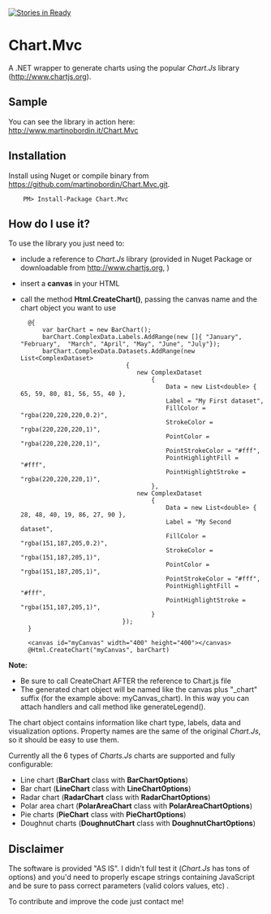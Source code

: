 [![Stories in Ready](https://badge.waffle.io/martinobordin/Chart.Mvc.svg?label=ready&title=Ready)](http://waffle.io/martinobordin/Chart.Mvc)

# Chart.Mvc
A .NET wrapper to generate charts using the popular _Chart.Js_ library (http://www.chartjs.org).

## Sample
You can see the library in action here: http://www.martinobordin.it/Chart.Mvc

## Installation
Install using Nuget or compile binary from https://github.com/martinobordin/Chart.Mvc.git.

        PM> Install-Package Chart.Mvc

## How do I use it?
To use the library you just need to:
* include a reference to _Chart.Js_ library (provided in Nuget Package or downloadable from http://www.chartjs.org, )
* insert a **canvas** in your HTML 
* call the method **Html.CreateChart()**, passing the canvas name and the chart object you want to use

        @{
            var barChart = new BarChart();
            barChart.ComplexData.Labels.AddRange(new []{ "January", "February",  "March", "April", "May", "June", "July"});
            barChart.ComplexData.Datasets.AddRange(new List<ComplexDataset>
                                   { 
                                      new ComplexDataset
                                          {
                                              Data = new List<double> { 65, 59, 80, 81, 56, 55, 40 },
                                              Label = "My First dataset",
                                              FillColor = "rgba(220,220,220,0.2)",
                                              StrokeColor = "rgba(220,220,220,1)",
                                              PointColor = "rgba(220,220,220,1)",
                                              PointStrokeColor = "#fff",
                                              PointHighlightFill = "#fff",
                                              PointHighlightStroke = "rgba(220,220,220,1)",
                                          }, 
                                      new ComplexDataset
                                          {
                                              Data = new List<double> { 28, 48, 40, 19, 86, 27, 90 },
                                              Label = "My Second dataset",
                                              FillColor = "rgba(151,187,205,0.2)",
                                              StrokeColor = "rgba(151,187,205,1)",
                                              PointColor = "rgba(151,187,205,1)",
                                              PointStrokeColor = "#fff",
                                              PointHighlightFill = "#fff",
                                              PointHighlightStroke = "rgba(151,187,205,1)",
                                          }
                                  });
        }
        
        <canvas id="myCanvas" width="400" height="400"></canvas>
        @Html.CreateChart("myCanvas", barChart)

**Note:** 
* Be sure to call CreateChart AFTER the reference to Chart.js file
* The generated chart object will be named like the canvas plus "_chart" suffix (for the example above: myCanvas_chart). In this way you can attach handlers and call method like generateLegend().

The chart object contains information like chart type, labels, data and visualization options.
Property names are the same of the original _Chart.Js_, so it should be easy to use them.

Currently all the 6 types of _Charts.Js_ charts are supported and fully configurable:
* Line chart (**BarChart** class with **BarChartOptions**)
* Bar chart (**LineChart** class with **LineChartOptions**)
* Radar chart (**RadarChart** class with **RadarChartOptions**)
* Polar area chart (**PolarAreaChart** class with **PolarAreaChartOptions**)
* Pie charts (**PieChart** class with **PieChartOptions**)
* Doughnut charts (**DoughnutChart** class with **DoughnutChartOptions**)

## Disclaimer
The software is provided "AS IS". I didn't full test it (_Chart.Js_ has tons of options) and you'd need to properly escape strings containing JavaScript and be sure to pass correct parameters (valid colors values, etc) . 

To contribute and improve the code just contact me!
